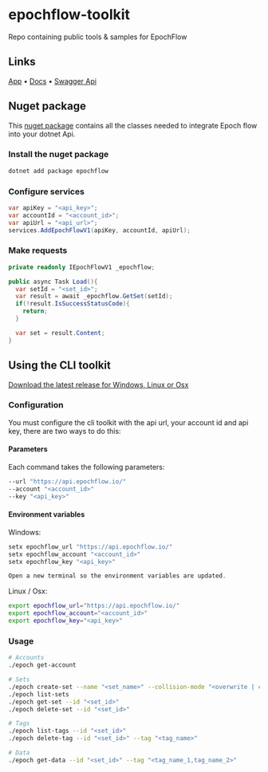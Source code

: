 # epochflow-toolkit

Repo containing public tools &amp; samples for EpochFlow

## Links
[App](https://app.epochflow.io/) • [Docs](https://docs.epochflow.io/) • [Swagger Api](https://api.epochflow.io/swagger/index.html)

## Nuget package

This [nuget package](https://www.nuget.org/packages/Epochflow/) contains all the classes needed to integrate Epoch flow into your dotnet Api.

### Install the nuget package
```bash
dotnet add package epochflow
```

### Configure services
```csharp
var apiKey = "<api_key>";
var accountId = "<account_id>";
var apiUrl = "<api_url>";
services.AddEpochFlowV1(apiKey, accountId, apiUrl);
```

### Make requests
```csharp
private readonly IEpochFlowV1 _epochflow;

public async Task Load(){
  var setId = "<set_id>";
  var result = await _epochflow.GetSet(setId);
  if(!result.IsSuccessStatusCode){
    return;
  }

  var set = result.Content;
}
```

## Using the CLI toolkit

[Download the latest release for Windows, Linux or Osx](https://github.com/Timmoth/epochflow-toolkit/releases)

### Configuration

You must configure the cli toolkit with the api url, your account id and api key, there are two ways to do this:

#### Parameters

Each command takes the following parameters:

```bash
--url "https://api.epochflow.io/"
--account "<account_id>"
--key "<api_key>"
```

#### Environment variables

Windows:

```powershell
setx epochflow_url "https://api.epochflow.io/"
setx epochflow_account "<account_id>"
setx epochflow_key "<api_key>"

Open a new terminal so the environment variables are updated.
```

Linux / Osx:

```bash
export epochflow_url="https://api.epochflow.io/"
export epochflow_account="<account_id>"
export epochflow_key="<api_key>"
```

### Usage

```bash
# Accounts
./epoch get-account

# Sets
./epoch create-set --name "<set_name>" --collision-mode "<overwrite | combine>"
./epoch list-sets
./epoch get-set --id "<set_id>"
./epoch delete-set --id "<set_id>"

# Tags
./epoch list-tags --id "<set_id>"
./epoch delete-tag --id "<set_id>" --tag "<tag_name>"

# Data
./epoch get-data --id "<set_id>" --tag "<tag_name_1,tag_name_2>"
```
